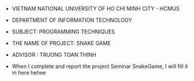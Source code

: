 - VIETNAM NATIONAL UNIVERSITY OF HO CHI MINH CITY - HCMUS
- DEPARTMENT OF INFORMATION TECHNOLOGY
- SUBJECT: PROGRAMMING TECHNIQUES
- THE NAME OF PROJECT: SNAKE GAME
- ADVISOR : TRUONG TOAN THINH


- When I complete and report the project Seminar SnakeGame, I will fill it in here hehee